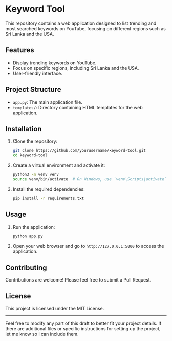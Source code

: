 

# Keyword Tool

This repository contains a web application designed to list trending and most searched keywords on YouTube, focusing on different regions such as Sri Lanka and the USA.

## Features

- Display trending keywords on YouTube.
- Focus on specific regions, including Sri Lanka and the USA.
- User-friendly interface.

## Project Structure

- `app.py`: The main application file.
- `templates/`: Directory containing HTML templates for the web application.

## Installation

1. Clone the repository:

   ```sh
   git clone https://github.com/yourusername/keyword-tool.git
   cd keyword-tool
   ```

2. Create a virtual environment and activate it:

   ```sh
   python3 -m venv venv
   source venv/bin/activate  # On Windows, use `venv\Scripts\activate`
   ```

3. Install the required dependencies:

   ```sh
   pip install -r requirements.txt
   ```

## Usage

1. Run the application:

   ```sh
   python app.py
   ```

2. Open your web browser and go to `http://127.0.0.1:5000` to access the application.

## Contributing

Contributions are welcome! Please feel free to submit a Pull Request.

## License

This project is licensed under the MIT License.

---

Feel free to modify any part of this draft to better fit your project details. If there are additional files or specific instructions for setting up the project, let me know so I can include them.
